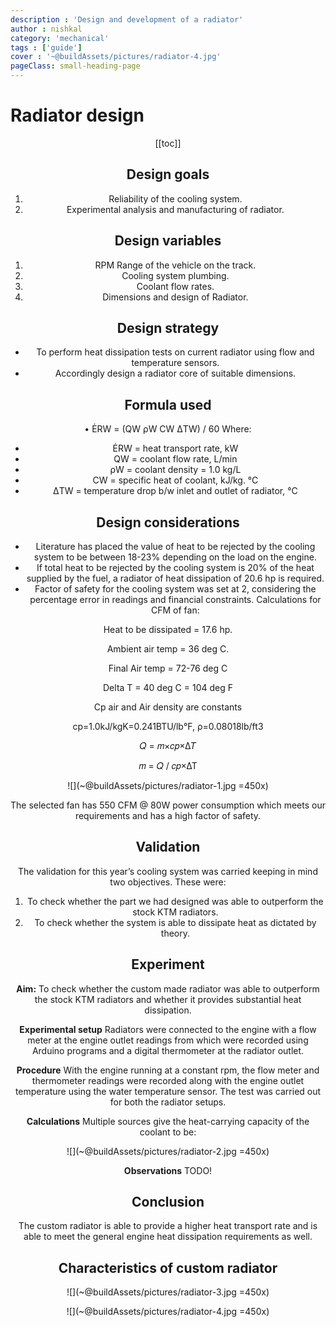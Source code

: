 ```yaml
---
description : 'Design and development of a radiator'
author : nishkal
category: 'mechanical'
tags : ['guide']
cover : '~@buildAssets/pictures/radiator-4.jpg'
pageClass: small-heading-page
---
```


# Radiator design

<Header />

[[toc]]

## Design goals
1. Reliability of the cooling system.
2. Experimental analysis and manufacturing of radiator.
## Design variables
1. RPM Range of the vehicle on the track.
2. Cooling system plumbing.
3. Coolant flow rates.
4. Dimensions and design of Radiator.
## Design strategy
* To perform heat dissipation tests on current radiator using flow
and temperature sensors.
* Accordingly design a radiator core of suitable dimensions.

## Formula used
• ĖRW = (QW ρW CW ΔTW) / 60
Where:
* ĖRW = heat transport rate, kW
* QW = coolant flow rate, L/min
* ρW = coolant density = 1.0 kg/L 
* CW = specific heat of coolant, kJ/kg. °C
* ΔTW = temperature drop b/w inlet and outlet of radiator, °C 

## Design considerations
* Literature has placed the value of heat to be rejected by the
cooling system to be between 18-23% depending on the load on
the engine.
* If total heat to be rejected by the cooling system is 20% of the
heat supplied by the fuel, a radiator of heat dissipation of 20.6
hp is required.
* Factor of safety for the cooling system was set at 2, considering
the percentage error in readings and financial constraints.
Calculations for CFM of fan:

Heat to be dissipated = 17.6 hp.

Ambient air temp = 36 deg C.

Final Air temp = 72-76 deg C

Delta T = 40 deg C = 104 deg F

Cp air and Air density are constants

cp=1.0kJ/kgK=0.241BTU/lb°F, ρ=0.08018lb/ft3

𝑄 = 𝑚×𝑐𝑝×∆𝑇

𝑚 = 𝑄 / 𝑐𝑝×∆T

![](~@buildAssets/pictures/radiator-1.jpg =450x)

The selected fan has 550 CFM @ 80W power consumption which
meets our requirements and has a high factor of safety.

## Validation
The validation for this year’s cooling system was carried keeping in
mind two objectives. These were:
1. To check whether the part we had designed was able to
outperform the stock KTM radiators.
2. To check whether the system is able to dissipate heat as dictated
by theory.

## Experiment
__Aim:__ To check whether the custom made radiator was able to
outperform the stock KTM radiators and whether it provides
substantial heat dissipation.

__Experimental setup__ Radiators were connected to the engine with a
flow meter at the engine outlet readings from which were recorded
using Arduino programs and a digital thermometer at the radiator
outlet.

__Procedure__ With the engine running at a constant rpm, the flow meter
and thermometer readings were recorded along with the engine
outlet temperature using the water temperature sensor. The test was
carried out for both the radiator setups. 

__Calculations__ Multiple sources give the heat-carrying capacity of the
coolant to be:

![](~@buildAssets/pictures/radiator-2.jpg =450x)

__Observations__ TODO!

## Conclusion
The custom radiator is able to provide a higher heat
transport rate and is able to meet the general engine heat dissipation
requirements as well.

## Characteristics of custom radiator

![](~@buildAssets/pictures/radiator-3.jpg =450x)

![](~@buildAssets/pictures/radiator-4.jpg =450x)
